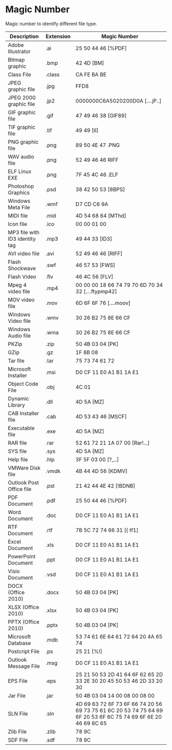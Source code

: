 # Magic Number
Magic number to identify different file type.

Description | Extension | Magic Number
---| --- |---
Adobe Illustrator | .ai | 25 50 44 46 [%PDF]
Bitmap graphic | .bmp | 42 4D [BM]
Class File | .class | CA FE BA BE
JPEG graphic file | .jpg | FFD8
JPEG 2000 graphic file | .jp2 | 0000000C6A5020200D0A [....jP..]
GIF graphic file | .gif | 47 49 46 38 [GIF89]
TIF graphic file | .tif | 49 49 [II]
PNG graphic file | .png | 89 50 4E 47 .PNG
WAV audio file | .png | 52 49 46 46 RIFF
ELF Linux EXE | .png | 7F 45 4C 46 .ELF
Photoshop Graphics | .psd | 38 42 50 53 [8BPS]
Windows Meta File | .wmf | D7 CD C6 9A
MIDI file | .mid | 4D 54 68 64 [MThd]
Icon file | .ico | 00 00 01 00
MP3 file with ID3 identity tag | .mp3 | 49 44 33 [ID3]
AVI video file | .avi | 52 49 46 46 [RIFF]
Flash Shockwave | .swf | 46 57 53 [FWS]
Flash Video | .flv | 46 4C 56 [FLV]
Mpeg 4 video file | .mp4 | 00 00 00 18 66 74 79 70 6D 70 34 32 [....ftypmp42]
MOV video file | .mov | 6D 6F 6F 76 [....moov]
Windows Video file | .wmv | 30 26 B2 75 8E 66 CF
Windows Audio file | .wma | 30 26 B2 75 8E 66 CF
PKZip | .zip | 50 4B 03 04 [PK]
GZip | .gz | 1F 8B 08
Tar file | .tar | 75 73 74 61 72
Microsoft Installer | .msi | D0 CF 11 E0 A1 B1 1A E1
Object Code File | .obj | 4C 01
Dynamic Library | .dll | 4D 5A [MZ]
CAB Installer file | .cab | 4D 53 43 46 [MSCF]
Executable file | .exe | 4D 5A [MZ]
RAR file | .rar | 52 61 72 21 1A 07 00 [Rar!...]
SYS file | .sys | 4D 5A [MZ]
Help file | .hlp | 3F 5F 03 00 [?_..]
VMWare Disk file | .vmdk | 4B 44 4D 56 [KDMV]
Outlook Post Office file | .pst | 21 42 44 4E 42 [!BDNB]
PDF Document | .pdf | 25 50 44 46 [%PDF]
Word Document | .doc | D0 CF 11 E0 A1 B1 1A E1
RTF Document | .rtf | 7B 5C 72 74 66 31 [{ tf1]
Excel Document | .xls | D0 CF 11 E0 A1 B1 1A E1
PowerPoint Document | .ppt | D0 CF 11 E0 A1 B1 1A E1
Visio Document | .vsd | D0 CF 11 E0 A1 B1 1A E1
DOCX (Office 2010) | .docx | 50 4B 03 04 [PK]
XLSX (Office 2010) | .xlsx | 50 4B 03 04 [PK]
PPTX (Office 2010) | .pptx | 50 4B 03 04 [PK]
Microsoft Database | .mdb | 53 74 61 6E 64 61 72 64 20 4A 65 74
Postcript File | .ps | 25 21 [%!]
Outlook Message File | .msg | D0 CF 11 E0 A1 B1 1A E1
EPS File | .eps | 25 21 50 53 2D 41 64 6F 62 65 2D 33 2E 30 20 45 50 53 46 2D 33 20 30
Jar File | .jar | 50 4B 03 04 14 00 08 00 08 00
SLN File | .sln | 4D 69 63 72 6F 73 6F 66 74 20 56 69 73 75 61 6C 20 53 74 75 64 69 6F 20 53 6F 6C 75 74 69 6F 6E 20 46 69 6C 65
Zlib File | .zlib | 78 9C
SDF File | .sdf | 78 9C
